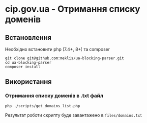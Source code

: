 # cip.gov.ua - Отримання списку доменів

## Встановлення 
Необхідно встановити php (7.4+, 8+) та composer

```shell
git clone git@github.com:meklis/ua-blocking-parser.git
cd ua-blocking-parser
composer install
```

## Використання 
### Отримання списку доменів в .txt файл 
```shell
php ./scripts/get_domains_list.php 
```   
Результат роботи скрипту буде завантажено в `files/domains.txt`    
 